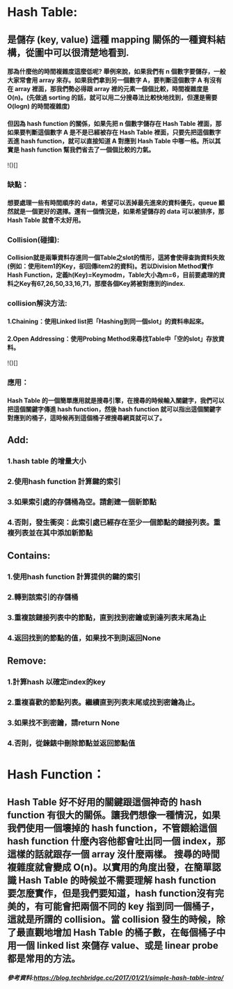 # Hash Table:
## 是儲存 (key, value) 這種 mapping 關係的一種資料結構，從圖中可以很清楚地看到.
#### 那為什麼他的時間複雜度這麼低呢? 舉例來說，如果我們有 n 個數字要儲存，一般大家常會用 array 來存。如果我們拿到另一個數字 A，要判斷這個數字 A 有沒有在 array 裡面，那我們勢必得跟 array 裡的元素一個個比較，時間複雜度是 O(n)。(先做過 sorting 的話，就可以用二分搜尋法比較快地找到，但還是需要 O(logn) 的時間複雜度)
#### 但因為 hash function 的關係，如果先把 n 個數字儲存在 Hash Table 裡面，那如果要判斷這個數字 A 是不是已經被存在 Hash Table 裡面，只要先把這個數字丟進 hash function，就可以直接知道 A 對應到 Hash Table 中哪一格。所以其實是 hash function 幫我們省去了一個個比較的力氣。
!()[]

### 缺點：
#### 想要處理一些有時間順序的 data，希望可以丟掉最先進來的資料優先，queue 顯然就是一個更好的選擇。還有一個情況是，如果希望儲存的 data 可以被排序，那 Hash Table 就會不太好用。

### Collision(碰撞):
#### Collision就是兩筆資料存進同一個Table之slot的情形，這將會使得查詢資料失敗(例如：使用item1的Key，卻回傳item2的資料)。若以Division Method實作Hash Function，定義h(Key)=Keymodm，Table大小為m=6，目前要處理的資料之Key有67,26,50,33,16,71，那麼各個Key將被對應到的index.

### collision解決方法:
#### 1.Chaining：使用Linked list把「Hashing到同一個slot」的資料串起來。
#### 2.Open Addressing：使用Probing Method來尋找Table中「空的slot」存放資料。
!()[]

### 應用：
#### Hash Table 的一個簡單應用就是搜尋引擎，在搜尋的時候輸入關鍵字，我們可以把這個關鍵字傳進 hash function，然後 hash function 就可以指出這個關鍵字對應到的桶子，這時候再到這個桶子裡搜尋網頁就可以了。

## Add:
### 1.hash table 的增量大小
### 2.使用hash function 計算鍵的索引
### 3.如果索引處的存儲桶為空。請創建一個新節點
### 4.否則，發生衝突：此索引處已經存在至少一個節點的鏈接列表。重複列表並在其中添加新節點

## Contains:
### 1.使用hash function 計算提供的鍵的索引
### 2.轉到該索引的存儲桶
### 3.重複該鏈接列表中的節點，直到找到密鑰或到達列表末尾為止
### 4.返回找到的節點的值，如果找不到則返回None

## Remove:
### 1.計算hash 以確定index的key
### 2.重複喜歡的節點列表。繼續直到列表末尾或找到密鑰為止。
### 3.如果找不到密鑰，請return None
### 4.否則，從鍊錶中刪除節點並返回節點值

# Hash Function：
## Hash Table 好不好用的關鍵跟這個神奇的 hash function 有很大的關係。讓我們想像一種情況，如果我們使用一個壞掉的 hash function，不管餵給這個 hash function 什麼內容他都會吐出同一個 index，那這樣的話就跟存一個 array 沒什麼兩樣。 搜尋的時間複雜度就會變成 O(n)。以實用的角度出發，在簡單認識 Hash Table 的時候並不需要理解 hash function 要怎麼實作，但是我們要知道，hash function沒有完美的，有可能會把兩個不同的 key 指到同一個桶子，這就是所謂的 collision。當 collision 發生的時候，除了最直觀地增加 Hash Table 的桶子數，在每個桶子中用一個 linked list 來儲存 value、或是 linear probe 都是常用的方法。

##### 參考資料:https://blog.techbridge.cc/2017/01/21/simple-hash-table-intro/






